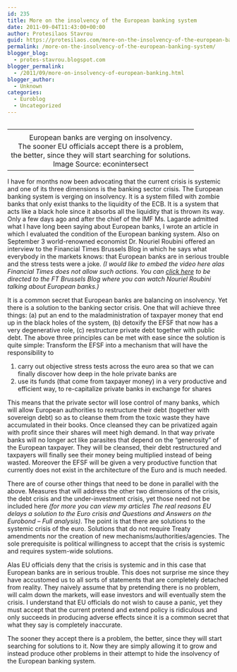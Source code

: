 ```yaml
---
id: 235
title: More on the insolvency of the European banking system
date: 2011-09-04T11:43:00+00:00
author: Protesilaos Stavrou
guid: https://protesilaos.com/more-on-the-insolvency-of-the-european-banking-system/
permalink: /more-on-the-insolvency-of-the-european-banking-system/
blogger_blog:
  - protes-stavrou.blogspot.com
blogger_permalink:
  - /2011/09/more-on-insolvency-of-european-banking.html
blogger_author:
  - Unknown
categories:
  - Euroblog
  - Uncategorized
---
```

<table align="center" cellpadding="0" cellspacing="0" class="tr-caption-container" style="float: right; margin-left: 1em; text-align: right;">
  <tr>
    <td style="text-align: center;">
    </td>
  </tr>
  
  <tr>
    <td class="tr-caption" style="text-align: center;">
      European banks are verging on insolvency.<br />The sooner EU officials accept there is a problem,<br />the better, since they will start searching for solutions.<br />Image Source: econintersect
    </td>
  </tr>
</table>

I have for months now been advocating that the current crisis is systemic and one of its three dimensions is the banking sector crisis. The European banking system is verging on insolvency. It is a system filled with zombie banks that only exist thanks to the liquidity of the ECB. It is a system that acts like a black hole since it absorbs all the liquidity that is thrown its way. Only a few days ago and after the chief of the IMF Ms. Lagarde admitted what I have long been saying about European banks, I wrote an article in which I evaluated the condition of the European banking system. Also on September 3 world-renowned economist Dr. Nouriel Roubini offered an interview to the Financial Times Brussels Blog in which he says what everybody in the markets knows: that European banks are in serious trouble and the stress tests were a joke. _(I would like to embed the video here alas Financial Times does not allow such actions. You can [click here](http://blogs.ft.com/brusselsblog/2011/09/ft-video-roubini-sides-with-imf-on-eurozone-banks/#axzz1WxwfFaGJ) to be directed to the FT Brussels Blog where you can watch Nouriel Roubini talking about European banks.)_

It is a common secret that European banks are balancing on insolvency. Yet there is a solution to the banking sector crisis. One that will achieve three things: (a) put an end to the maladministration of taxpayer money that end up in the black holes of the system, (b) detoxify the EFSF that now has a very degenerative role, (c) restructure private debt together with public debt. The above three principles can be met with ease since the solution is quite simple: Transform the EFSF into a mechanism that will have the responsibility to 

  1. carry out objective stress tests across the euro area so that we can finally discover how deep in the hole private banks are
  2. use its funds (that come from taxpayer money) in a very productive and efficient way, to re-capitalize private banks in exchange for shares 

This means that the private sector will lose control of many banks, which will allow European authorities to restructure their debt (together with sovereign debt) so as to cleanse them from the toxic waste they have accumulated in their books. Once cleansed they can be privatized again with profit since their shares will meet high demand. In that way private banks will no longer act like parasites that depend on the &#8220;generosity&#8221; of the European taxpayer. They will be cleansed, their debt restructured and taxpayers will finally see their money being multiplied instead of being wasted. Moreover the EFSF will be given a very productive function that currently does not exist in the architecture of the Euro and is much needed.

There are of course other things that need to be done in parallel with the above. Measures that will address the other two dimensions of the crisis, the debt crisis and the under-investment crisis, yet those need not be included here _(for more you can view my articles <span class="headline"></span>The real reasons EU delays a solution to the Euro crisis and <span class="headline"></span>Questions and Answers on the Eurobond &#8211; Full analysis)_. The point is that there are solutions to the systemic crisis of the euro. Solutions that do not require Treaty amendments nor the creation of new mechanisms/authorities/agencies. The sole prerequisite is political willingness to accept that the crisis is systemic and requires system-wide solutions.

Alas EU officials deny that the crisis is systemic and in this case that European banks are in serious trouble. This does not surprise me since they have accustomed us to all sorts of statements that are completely detached from reality. They naively assume that by pretending there is no problem, will calm down the markets, will ease investors and will eventually stem the crisis. I understand that EU officials do not wish to cause a panic, yet they must accept that the current pretend and extend policy is ridiculous and only succeeds in producing adverse effects since it is a common secret that what they say is completely inaccurate.

The sooner they accept there is a problem, the better, since they will start searching for solutions to it. Now they are simply allowing it to grow and instead produce other problems in their attempt to hide the insolvency of the European banking system.